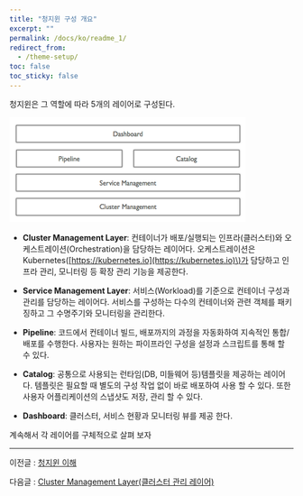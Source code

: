 ```yaml
---
title: "청지윈 구성 개요"
excerpt: ""
permalink: /docs/ko/readme_1/
redirect_from:
  - /theme-setup/
toc: false
toc_sticky: false
---
```



청지윈은 그 역할에 따라 5개의 레이어로 구성된다.

![](/assets/cocktailcloud-architecture.png)

* **Cluster Management Layer**: 컨테이너가 배포/실행되는 인프라\(클러스터\)와 오케스트레이션\(Orchestration\)을 담당하는 레이어다. 오케스트레이션은 Kubernetes\([https://kubernetes.io](https://kubernetes.io)\)가 담당하고 인프라 관리, 모니터링 등 확장 관리 기능을 제공한다.

* **Service Management Layer**: 서비스\(Workload\)를 기준으로 컨테이너 구성과 관리를 담당하는 레이어다. 서비스를 구성하는 다수의 컨테이너와 관련 객체를 패키징하고 그 수명주기와 모니터링을 관리한다.

* **Pipeline**: 코드에서 컨테이너 빌드, 배포까지의 과정을 자동화하여 지속적인 통합/배포를 수행한다. 사용자는 원하는 파이프라인 구성을 설정과 스크립트를 통해 할 수 있다.

* **Catalog**: 공통으로 사용되는 런타임\(DB, 미들웨어 등\)템플릿을 제공하는 레이어다. 템플릿은 필요할 때 별도의 구성 작업 없이 바로 배포하여 사용 할 수 있다. 또한 사용자 어플리케이션의 스냅샷도 저장, 관리 할 수 있다.

* **Dashboard**: 클러스터, 서비스 현황과 모니터링 뷰를 제공 한다.

계속해서 각 레이어를 구체적으로 살펴 보자

---

이전글 : [청지윈 이해](//docs/ko/readme_0/)

다음글 : [Cluster Management Layer\(클러스터 관리 레이어\)](/docs/ko/readme_2/)
